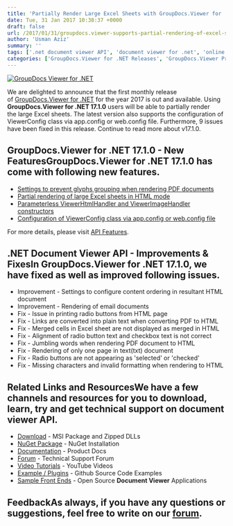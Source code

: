```yaml
---
title: 'Partially Render Large Excel Sheets with GroupDocs.Viewer for .NET 17.1.0'
date: Tue, 31 Jan 2017 10:38:37 +0000
draft: false
url: /2017/01/31/groupdocs.viewer-supports-partial-rendering-of-excel-sheets/
author: 'Usman Aziz'
summary: ''
tags: ['.net document viewer API', 'document viewer for .net', 'online document viewer']
categories: ['GroupDocs.Viewer for .NET Releases', 'GroupDocs.Viewer Product Family']
---
```


[![GroupDocs Viewer for .NET](https://blog.groupdocs.com/wp-content/uploads/sites/4/2016/11/groupdocs-viewer-net.png)](http://groupdocs.com/dot-net/document-viewer-library)

We are delighted to announce that the first monthly release of [GroupDocs.Viewer for .NET](http://www.groupdocs.com/dot-net/document-viewer-library "GroupDocs.Viewer for .NET") for the year 2017 is out and available. Using **GroupDocs.Viewer for .NET 17.1.0** users will be able to partially render the large Excel sheets. The latest version also supports the configuration of ViewerConfig class via app.config or web.config file. Furthermore, 9 issues have been fixed in this release. Continue to read more about v17.1.0.

## GroupDocs.Viewer for .NET 17.1.0 - New FeaturesGroupDocs.Viewer for .NET 17.1.0 has come with following new features.

*   [Settings to prevent glyphs grouping when rendering PDF documents](https://docs.groupdocs.com/viewer/net)
*   [Partial rendering of large Excel sheets in HTML mode](https://docs.groupdocs.com/viewer/net)
*   [Parameterless ViewerHtmlHandler and ViewerImageHandler constructors](https://docs.groupdocs.com/viewer/net)
*   [Configuration of ViewerConfig class via app.config or web.config file](https://docs.groupdocs.com/viewer/net)

For more details, please visit [API Features](https://docs.groupdocs.com/viewer/net "GroupDocs.Viewer features").

## .NET Document Viewer API - Improvements & FixesIn GroupDocs.Viewer for .NET 17.1.0, we have fixed as well as improved following issues.

*   Improvement - Settings to configure content ordering in resultant HTML document
*   Improvement - Rendering of email documents
*   Fix - Issue in printing radio buttons from HTML page
*   Fix - Links are converted into plain text when converting PDF to HTML
*   Fix - Merged cells in Excel sheet are not displayed as merged in HTML
*   Fix - Alignment of radio button text and checkbox text is not correct
*   Fix - Jumbling words when rendering PDF document to HTML
*   Fix - Rendering of only one page in text(txt) document
*   Fix - Radio buttons are not appearing as 'selected' or 'checked'
*   Fix - Missing characters and invalid formatting when rendering to HTML

## Related Links and ResourcesWe have a few channels and resources for you to download, learn, try and get technical support on **document viewer API**.

*   [Download](http://downloads.groupdocs.com/viewer/net "Download API") - MSI Package and Zipped DLLs
*   [NuGet Package](https://www.nuget.org/packages/groupdocs-viewer-dotnet/ "Install from NuGet Package") - NuGet Installation
*   [Documentation](https://docs.groupdocs.com/viewer/net "Document Viewer API Documentation ") - Product Docs
*   [Forum](http://groupdocs.com/Community/forums/groupdocs.viewer-product-family/4/showforum.aspx "Technical Support Forum") - Technical Support Forum
*   [Video Tutorials](https://www.youtube.com/channel/UCgO8dwgI5KAsQCVegviVXYA/playlists "GroupDocs.Viewer video tutorials") - YouTube Videos
*   [Example / Plugins](https://github.com/groupdocsviewer/GroupDocs_Viewer_NET "download example project and front ends") - Github Source Code Examples
*   [Sample Front Ends](https://github.com/groupdocs-viewer/ "Open Source Document Viewer Applications") - Open Source **Document Viewer** Applications

## FeedbackAs always, if you have any questions or suggestions, feel free to write on our [forum](http://groupdocs.com/Community/forums/groupdocs.viewer-product-family/4/showforum.aspx "Technical Support Forum").




